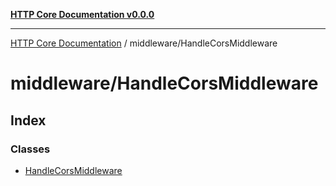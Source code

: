 [**HTTP Core Documentation v0.0.0**](../../README.md)

***

[HTTP Core Documentation](../../modules.md) / middleware/HandleCorsMiddleware

# middleware/HandleCorsMiddleware

## Index

### Classes

- [HandleCorsMiddleware](classes/HandleCorsMiddleware.md)
